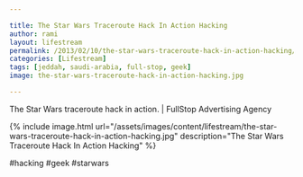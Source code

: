 ```yaml
---

title: The Star Wars Traceroute Hack In Action Hacking
author: rami
layout: lifestream 
permalink: /2013/02/10/the-star-wars-traceroute-hack-in-action-hacking/
categories: [Lifestream]
tags: [jeddah, saudi-arabia, full-stop, geek] 
image: the-star-wars-traceroute-hack-in-action-hacking.jpg

---
```


The Star Wars traceroute hack in action. | FullStop Advertising Agency

{% include image.html url="/assets/images/content/lifestream/the-star-wars-traceroute-hack-in-action-hacking.jpg" description="The Star Wars Traceroute Hack In Action Hacking" %}

#hacking #geek #starwars
